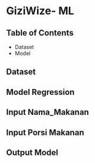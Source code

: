 # GiziWize- ML

## Table of Contents

- Dataset
- Model

## Dataset


## Model Regression
  ## Input Nama_Makanan
  ## Input Porsi Makanan
  ## Output Model
